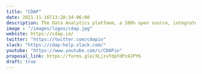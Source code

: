 ```yaml
---
title: "CDAP"
date: 2021-11-16T13:28:34-06:00
description: The Data Analytics platfoem, a 100% open source, integrated framework that accelerates application development for data analytics.
image : "/images/logos/cdap.jpg"
website: https://cdap.io/
twitter: "https://twitter.com/cdapio"
slack: "https://cdap-help.slack.com/"
youtube: "https://www.youtube.com/c/CDAPio"
proposal_link: https://forms.gle/XLjzvfdpYdPz4JPY6
draft: true
---
```


